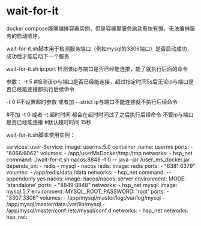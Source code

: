 # wait-for-it

docker compose能够编排容器实例，但是容器里服务启动有快有慢，无法编排服务的启动顺序。

wait-for-it.sh脚本用于检测服务端口（例如mysql的3306端口）是否启动成功，成功后才能启动下一个服务

wait-for-it.sh ip:port 检测该ip与端口是否已经能连接，能了就执行后面的命令

参数：
-t 5     #检测该ip与端口是否已经能连接，超过指定时间5s后无论ip与端口是否已经能连接都执行后续命令 


-t 0     #不设置超时参数 或者加 --strict   ip与端口不能连接就不执行后续命令


#不加 -t 0 或者 -t 超时时间 都会在超时时间过了之后执行后续命令 不管ip与端口是否已经能连接
#默认超时时间 15秒


wait-for-it.sh脚本使用实例：

services:
  user-Service:
    image: userms:5.0
    container_name: userms
    ports:
      - "6066:6062"
    volumes:
      - /app/userMsDocker/tmp:/tmp
    networks: 
      - hsp_net
    command: ./wait-for-it.sh nacos:8848 -t 0 -- java -jar /user_ms_docker.jar
    depends_on: 
      - redis
      - mysql
      - nacos
  redis:
    image: redis
    ports:
      - "6381:6379"
    volumes:
      - /app/redis/data:/data
    networks: 
      - hsp_net
    command: --appendonly yes
  nacos:
    image: nacos/nacos-server
    environment:
      MODE: 'standalone'
    ports:
      - "8849:8848"
    networks: 
      - hsp_net
  mysql:
    image: mysql:5.7
    environment:
      MYSQL_ROOT_PASSWORD: 'root'
    ports:
       - "3307:3306"
    volumes:
       - /app/mysql/master/log:/var/log/mysql
       - /app/mysql/master/data:/var/lib/mysql
       - /app/mysql/master/conf:/etc/mysql/conf.d
    networks:
      - hsp_net
networks: 
   hsp_net: 
